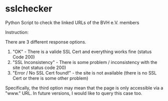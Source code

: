 # sslchecker
Python Script to check the linked URLs of the BVH e.V. members


Instruction:

There are 3 different response options.

1. "OK" - There is a valide SSL Cert and everything works fine (status Code 200)
2. "SSL Inconsistency" - There is some problem / inconsistency with the site (not status code 200)
3. "Error / No SSL Cert found!" - the site is not available (there is no SSL Cert or there is some other problem)


Specifically, the third option may mean that the page is only accessible via a "www." URL. In future versions, I would like to query this case too.
